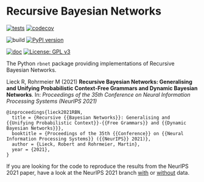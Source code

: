# Recursive Bayesian Networks

[![tests](https://github.com/robert-lieck/RBN/actions/workflows/tests.yml/badge.svg)](https://github.com/robert-lieck/RBN/actions/workflows/tests.yml)
[![codecov](https://codecov.io/gh/robert-lieck/RBN/graph/badge.svg?token=6VZ2LIFSL9)](https://codecov.io/gh/robert-lieck/RBN)

![build](https://github.com/robert-lieck/RBN/workflows/build/badge.svg)
[![PyPI version](https://badge.fury.io/py/rbnet.svg)](https://badge.fury.io/py/rbnet)

[![doc](https://github.com/robert-lieck/RBN/actions/workflows/doc.yml/badge.svg)](https://robert-lieck.github.io/RBN/)
[![License: GPL v3](https://img.shields.io/badge/License-GPLv3-blue.svg)](https://www.gnu.org/licenses/gpl-3.0)

The Python `rbnet` package providing implementations of Recursive Bayesian Networks.

Lieck R, Rohrmeier M (2021) **Recursive Bayesian Networks: Generalising and Unifying Probabilistic Context-Free Grammars and Dynamic Bayesian Networks**. In: *Proceedings of the 35th Conference on Neural Information Processing Systems (NeurIPS 2021)*

```
@inproceedings{lieck2021RBN,
  title = {Recursive {{Bayesian Networks}}: Generalising and {{Unifying Probabilistic Context}}-{{Free Grammars}} and {{Dynamic Bayesian Networks}}},
  booktitle = {Proceedings of the 35th {{Conference}} on {{Neural Information Processing Systems}} ({{NeurIPS}} 2021)},
  author = {Lieck, Robert and Rohrmeier, Martin},
  year = {2021},
}
```

If you are looking for the code to reproduce the results from the NeurIPS 2021 paper, have a look at the NeurIPS 2021 branch [with](https://github.com/robert-lieck/RBN/tree/NeurIPS_2021_with_data) or [without](https://github.com/robert-lieck/RBN/tree/NeurIPS_2021_without_data) data.